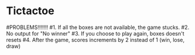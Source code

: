 # Tictactoe

#PROBLEMS!!!!!!!
#1. If all the boxes are not available, the game stucks.
#2. No output for "No winner"
#3. If you choose to play again, boxes doesn't resets
#4. After the game, scores increments by 2 instead of 1 (win, lose, draw)
